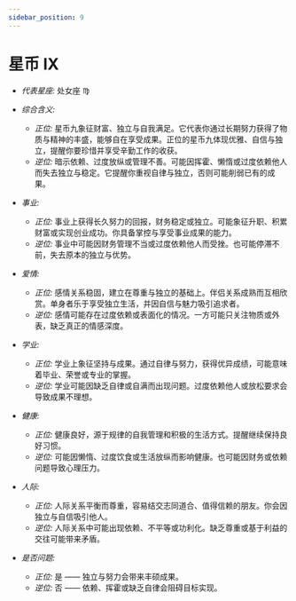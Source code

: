 ```yaml
---
sidebar_position: 9
---
```


# 星币 IX

- *代表星座:* 处女座 ♍️
- *综合含义:* 
  - *正位:* 星币九象征财富、独立与自我满足。它代表你通过长期努力获得了物质与精神的丰盛，能够自在享受成果。正位的星币九体现优雅、自信与独立，提醒你要珍惜并享受辛勤工作的收获。
  - *逆位:* 暗示依赖、过度放纵或管理不善。可能因挥霍、懒惰或过度依赖他人而失去独立与稳定。它提醒你重视自律与独立，否则可能削弱已有的成果。
    
- *事业:* 
  - *正位:* 事业上获得长久努力的回报，财务稳定或独立。可能象征升职、积累财富或实现创业成功。你具备掌控与享受事业成果的能力。
  - *逆位:* 事业中可能因财务管理不当或过度依赖他人而受挫。也可能停滞不前，失去原本的独立与优势。
    
- *爱情:* 
  - *正位:* 感情关系稳固，建立在尊重与独立的基础上。伴侣关系成熟而互相欣赏。单身者乐于享受独立生活，并因自信与魅力吸引追求者。
  - *逆位:* 感情可能存在过度依赖或表面化的情况。一方可能只关注物质或外表，缺乏真正的情感深度。
    
- *学业:* 
  - *正位:* 学业上象征坚持与成果。通过自律与努力，获得优异成绩，可能意味着毕业、荣誉或专业的掌握。
  - *逆位:* 学业可能因缺乏自律或自满而出现问题。过度依赖他人或放松要求会导致成果不理想。
    
- *健康:* 
  - *正位:* 健康良好，源于规律的自我管理和积极的生活方式。提醒继续保持良好习惯。
  - *逆位:* 可能因懒惰、过度饮食或生活放纵而影响健康。也可能因财务或依赖问题导致心理压力。
    
- *人际:* 
  - *正位:* 人际关系平衡而尊重，容易结交志同道合、值得信赖的朋友。你会因独立与自信吸引他人。
  - *逆位:* 人际关系中可能出现依赖、不平等或功利化。缺乏尊重或基于利益的交往可能带来矛盾。

    
- *是否问题:* 
  - *正位:* 是 —— 独立与努力会带来丰硕成果。
  - *逆位:* 否 —— 依赖、挥霍或缺乏自律会阻碍目标实现。
